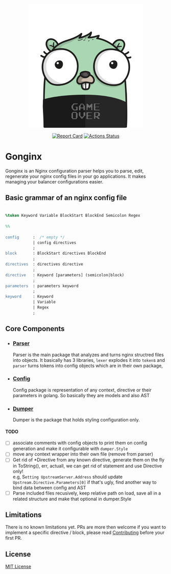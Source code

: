 <p align="center"><img src="./gopher.png" width="360"></p>
<p align="center">
<a href="https://goreportcard.com/badge/github.com/tufanbarisyildirim/gonginx"><img src="https://goreportcard.com/badge/github.com/tufanbarisyildirim/gonginx" alt="Report Card" /></a>
<a href="https://github.com/tufanbarisyildirim/gonging/actions"><img src="https://github.com/tufanbarisyildirim/gonginx/workflows/Go/badge.svg" alt="Actions Status" /></a>
</p>

# Gonginx
Gonginx is an Nginx configuration parser helps you to parse, edit, regenerate your nginx config files in your go applications. It makes managing your balancer configurations easier. 

## Basic grammar of an nginx config file
```yacc

%token Keyword Variable BlockStart BlockEnd Semicolon Regex

%%

config      :  /* empty */ 
            | config directives
            ;
block       : BlockStart directives BlockEnd
            ;
directives  : directives directive
            ;
directive   : Keyword [parameters] (semicolon|block)
            ;
parameters  : parameters keyword
            ;
keyword     : Keyword 
            | Variable 
            | Regex
            ;
```

## Core Components
- ### [Parser](/parser) 
  Parser is the main package that analyzes and turns nginx structred files into objects. It basically has 3 libraries, `lexer` explodes it into `token`s and `parser` turns tokens into config objects which are in their own package, 
- ### [Config](/config)
  Config package is representation of any context, directive or their parameters in golang. So basically they are models and also AST
- ### [Dumper](/dumper)
  Dumper is the package that holds styling configuration only. 

#### TODO
- [ ]  associate comments with config objects to print them on config generation and make it configurable with `dumper.Style`
- [ ]  move any context wrapper into their own file (remove from parser)
- [ ]  Get rid of *Directive from any known directive, generate them on the fly in ToString(), err, actuall, we can get rid of statement and use Directive only!  
       e.g, S`etting UpstreamServer.Address` should update `Upstream.Directive.Parameters[0]` if that's ugly, find another way to bind data between config and AST
- [ ]  Parse included files recusively, keep relative path on load, save all in a related structure and make that optional in dumper.Style

## Limitations
There is no known limitations yet. PRs are more then welcome if you want to implement a specific directive / block, please read [Contributing](CONTRIBUTING.md) before your first PR.

## License
[MIT License](LICENSE)
